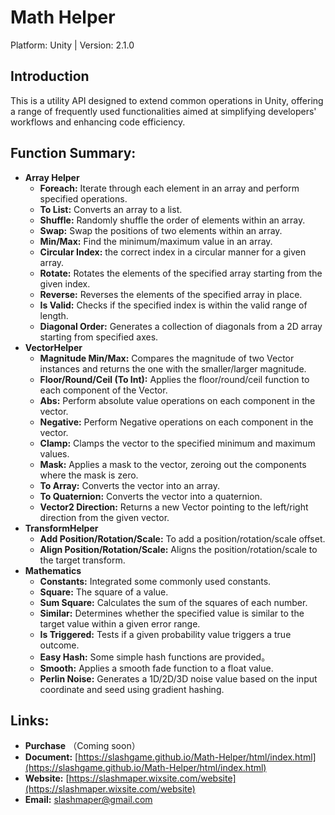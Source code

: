 # Math Helper
Platform: Unity | Version: 2.1.0

## Introduction
This is a utility API designed to extend common operations in Unity, offering a range of frequently used functionalities aimed at simplifying developers' workflows and enhancing code efficiency.

## Function Summary:
* **Array Helper**
	* **Foreach:** Iterate through each element in an array and perform specified operations.
 	* **To List:** Converts an array to a list.
	* **Shuffle:** Randomly shuffle the order of elements within an array.
	* **Swap:** Swap the positions of two elements within an array.
	* **Min/Max:** Find the minimum/maximum  value in an array.
	* **Circular Index:** the correct index in a circular manner for a given array.
	* **Rotate:** Rotates the elements of the specified array starting from the given index.
	* **Reverse:** Reverses the elements of the specified array in place.
 	* **Is Valid:** Checks if the specified index is within the valid range of length.
  	* **Diagonal Order:** Generates a collection of diagonals from a 2D array starting from specified axes.
* **VectorHelper**
	* **Magnitude Min/Max:** Compares the magnitude of two Vector instances and returns the one with the smaller/larger magnitude.
	* **Floor/Round/Ceil (To Int):** Applies the floor/round/ceil function to each component of the Vector.
	* **Abs:** Perform absolute value operations on each component in the vector.
	* **Negative:** Perform Negative operations on each component in the vector.
	* **Clamp:** Clamps the vector to the specified minimum and maximum values.
	* **Mask:** Applies a mask to the vector, zeroing out the components where the mask is zero.
	* **To Array:** Converts the vector into an array.
	* **To Quaternion:** Converts the vector into a quaternion.
 	* **Vector2 Direction:** Returns a new Vector pointing to the left/right direction from the given vector.
* **TransformHelper**
	* **Add Position/Rotation/Scale:** To add a position/rotation/scale offset.
	* **Align Position/Rotation/Scale:** Aligns the position/rotation/scale to the target transform.
* **Mathematics**
	* **Constants:** Integrated some commonly used constants.
	* **Square:** The square of a value.
	* **Sum Square:** Calculates the sum of the squares of each number.
 	* **Similar:** Determines whether the specified value is similar to the target value within a given error range.
  	* **Is Triggered:** Tests if a given probability value triggers a true outcome.
  	* **Easy Hash:** Some simple hash functions are provided。
  	* **Smooth:** Applies a smooth fade function to a float value.
  	* **Perlin Noise:** Generates a 1D/2D/3D noise value based on the input coordinate and seed using gradient hashing.

## Links:
* **Purchase** （Coming soon）
* **Document:** [https://slashgame.github.io/Math-Helper/html/index.html](https://slashgame.github.io/Math-Helper/html/index.html)
* **Website:** [https://slashmaper.wixsite.com/website](https://slashmaper.wixsite.com/website)
* **Email:** [slashmaper@gmail.com](slashmaper@gmail.com)
